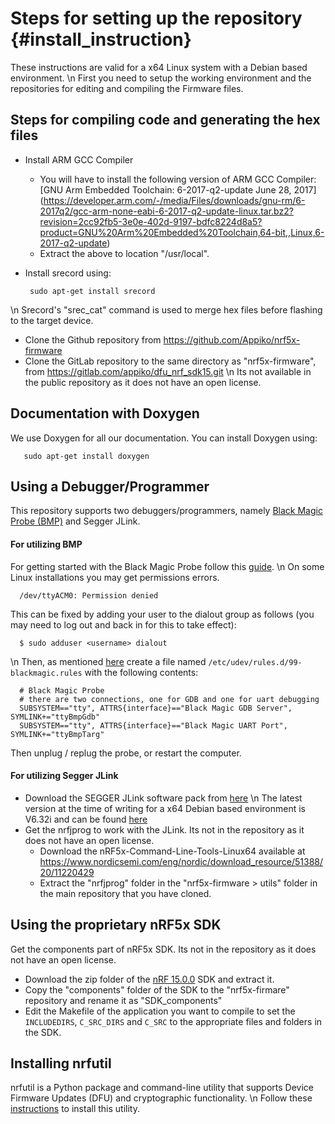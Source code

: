 Steps for setting up the repository       {#install_instruction}
=======================
These instructions are valid for a x64 Linux system with a Debian based environment.
\n First you need to setup the working environment and the repositories for editing and compiling the Firmware files.

Steps for compiling code and generating the hex files
------

- Install ARM GCC Compiler
	- You will have to install the following version of ARM GCC Compiler:[GNU Arm Embedded Toolchain: 6-2017-q2-update June 28, 2017] (https://developer.arm.com/-/media/Files/downloads/gnu-rm/6-2017q2/gcc-arm-none-eabi-6-2017-q2-update-linux.tar.bz2?revision=2cc92fb5-3e0e-402d-9197-bdfc8224d8a5?product=GNU%20Arm%20Embedded%20Toolchain,64-bit,,Linux,6-2017-q2-update)
	- Extract the above to  location "/usr/local".
- Install srecord using:

       sudo apt-get install srecord

 \n Srecord's "srec_cat" command is used to merge hex files before flashing to the target device.
- Clone the Github repository from https://github.com/Appiko/nrf5x-firmware
- Clone the GitLab repository to the same directory as "nrf5x-firmware", from https://gitlab.com/appiko/dfu_nrf_sdk15.git \n Its not available in the public repository as it does not have an open license.

Documentation with Doxygen
------
We use Doxygen for all our documentation. You can install Doxygen using: 

       sudo apt-get install doxygen

Using a Debugger/Programmer
------

This repository supports two debuggers/programmers, namely [Black Magic Probe (BMP)](https://github.com/blacksphere/blackmagic/wiki) and Segger JLink.

#### For utilizing BMP ####
For getting started with the Black Magic Probe follow this [guide](https://github.com/blacksphere/blackmagic/wiki/Getting-Started).
\n On some Linux installations you may get permissions errors. 
	
      /dev/ttyACM0: Permission denied

This can be fixed by adding your user to the dialout group as follows (you may need to log out and back in for this to take effect):

      $ sudo adduser <username> dialout

\n Then, as mentioned [here](https://github.com/blacksphere/blackmagic/wiki/Frequently-Asked-Questions#its-annoying-to-look-up-an-always-changing-device-name-on-linux) create a file named `/etc/udev/rules.d/99-blackmagic.rules` with the following contents:

      # Black Magic Probe
      # there are two connections, one for GDB and one for uart debugging
      SUBSYSTEM=="tty", ATTRS{interface}=="Black Magic GDB Server", SYMLINK+="ttyBmpGdb"
      SUBSYSTEM=="tty", ATTRS{interface}=="Black Magic UART Port", SYMLINK+="ttyBmpTarg"

Then unplug / replug the probe, or restart the computer.

#### For utilizing Segger JLink ####

- Download the SEGGER JLink software pack from [here](https://www.segger.com/downloads/jlink) 
\n The latest version at the time of writing for a x64 Debian based environment is V6.32i and can be found [here](https://www.segger.com/downloads/jlink/JLink_Linux_V632i_x86_64.deb)
- Get the nrfjprog to work with the JLink. Its not in the repository as it does not have an open license.
    - Download the nRF5x-Command-Line-Tools-Linux64 available at https://www.nordicsemi.com/eng/nordic/download_resource/51388/20/11220429
    - Extract the "nrfjprog" folder in the "nrf5x-firmware > utils" folder in the main repository that you have cloned. 

Using the proprietary nRF5x SDK
------
Get the components part of nRF5x SDK. Its not in the repository as it does not have an open license.
- Download the zip folder of the [nRF 15.0.0](http://developer.nordicsemi.com/nRF5_SDK/nRF5_SDK_v15.x.x/) SDK and extract it.
- Copy the "components" folder of the SDK to the "nrf5x-firmare" repository and rename it as "SDK_components"
- Edit the Makefile of the application you want to compile to set the `INCLUDEDIRS`, `C_SRC_DIRS` and `C_SRC` to the appropriate files and folders in the SDK.

Installing nrfutil
------
nrfutil is a Python package and command-line utility that supports Device Firmware Updates (DFU) and cryptographic functionality.
\n Follow these [instructions](http://infocenter.nordicsemi.com/index.jsp?topic=%2Fcom.nordic.infocenter.tools%2Fdita%2Ftools%2Fnrfutil%2Fnrfutil_installing.html&cp=5_5_1) to install this utility.


